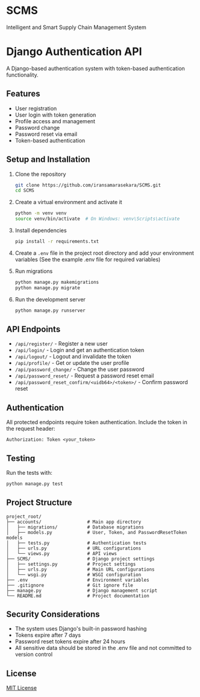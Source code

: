 # SCMS
Intelligent and Smart Supply Chain Management System

# Django Authentication API

A Django-based authentication system with token-based authentication functionality.

## Features

- User registration
- User login with token generation
- Profile access and management
- Password change
- Password reset via email
- Token-based authentication

## Setup and Installation

1. Clone the repository
   ```bash
   git clone https://github.com/iransamarasekara/SCMS.git
   cd SCMS
   ```

2. Create a virtual environment and activate it
   ```bash
   python -m venv venv
   source venv/bin/activate  # On Windows: venv\Scripts\activate
   ```

3. Install dependencies
   ```bash
   pip install -r requirements.txt
   ```

4. Create a `.env` file in the project root directory and add your environment variables
   (See the example .env file for required variables)

5. Run migrations
   ```bash
   python manage.py makemigrations
   python manage.py migrate
   ```

6. Run the development server
   ```bash
   python manage.py runserver
   ```

## API Endpoints

- `/api/register/` - Register a new user
- `/api/login/` - Login and get an authentication token
- `/api/logout/` - Logout and invalidate the token
- `/api/profile/` - Get or update the user profile
- `/api/password_change/` - Change the user password
- `/api/password_reset/` - Request a password reset email
- `/api/password_reset_confirm/<uidb64>/<token>/` - Confirm password reset

## Authentication

All protected endpoints require token authentication. Include the token in the request header:

```
Authorization: Token <your_token>
```

## Testing

Run the tests with:

```bash
python manage.py test
```

## Project Structure

```
project_root/
├── accounts/                 # Main app directory
│   ├── migrations/           # Database migrations
│   ├── models.py             # User, Token, and PasswordResetToken models
│   ├── tests.py              # Authentication tests
│   ├── urls.py               # URL configurations
│   └── views.py              # API views
├── SCMS/                     # Django project settings
│   ├── settings.py           # Project settings
│   ├── urls.py               # Main URL configurations
│   └── wsgi.py               # WSGI configuration
├── .env                      # Environment variables
├── .gitignore                # Git ignore file
├── manage.py                 # Django management script
└── README.md                 # Project documentation
```

## Security Considerations

- The system uses Django's built-in password hashing
- Tokens expire after 7 days
- Password reset tokens expire after 24 hours
- All sensitive data should be stored in the .env file and not committed to version control

## License

[MIT License](LICENSE)
